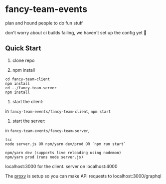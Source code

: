 # fancy-team-events
plan and hound people to do fun stuff

don't worry about ci builds failing, we haven't set up the config yet 🙊

## Quick Start

1. clone repo

1. npm install
```
cd fancy-team-client
npm install
cd ../fancy-team-server
npm install
```

1. start the client:

in `fancy-team-events/fancy-team-client`, `npm start`

1. start the server:

in `fancy-team-events/fancy-team-server`, 
```
tsc
node server.js OR npm/yarn dev/prod OR `npm run start`

npm/yarn dev (supports live reloading using nodemon)
npm/yarn prod (runs node server.js)
```

localhost:3000 for the client. server on localhost:4000

The [proxy](https://facebook.github.io/create-react-app/docs/proxying-api-requests-in-development) is setup so you can make API requests to localhost:3000/graphql 
